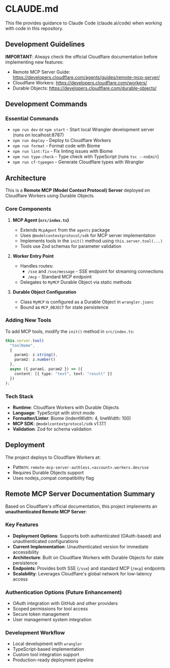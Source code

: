 # CLAUDE.md

This file provides guidance to Claude Code (claude.ai/code) when working with code in this repository.

## Development Guidelines

**IMPORTANT**: Always check the official Cloudflare documentation before implementing new features:
- Remote MCP Server Guide: https://developers.cloudflare.com/agents/guides/remote-mcp-server/
- Cloudflare Workers: https://developers.cloudflare.com/workers/
- Durable Objects: https://developers.cloudflare.com/durable-objects/

## Development Commands

### Essential Commands
- `npm run dev` or `npm start` - Start local Wrangler development server (runs on localhost:8787)
- `npm run deploy` - Deploy to Cloudflare Workers
- `npm run format` - Format code with Biome
- `npm run lint:fix` - Fix linting issues with Biome
- `npm run type-check` - Type check with TypeScript (runs `tsc --noEmit`)
- `npm run cf-typegen` - Generate Cloudflare types with Wrangler

## Architecture

This is a **Remote MCP (Model Context Protocol) Server** deployed on Cloudflare Workers using Durable Objects.

### Core Components

1. **MCP Agent (`src/index.ts`)**
   - Extends `McpAgent` from the `agents` package
   - Uses `@modelcontextprotocol/sdk` for MCP server implementation
   - Implements tools in the `init()` method using `this.server.tool(...)`
   - Tools use Zod schemas for parameter validation

2. **Worker Entry Point**
   - Handles routes:
     - `/sse` and `/sse/message` - SSE endpoint for streaming connections
     - `/mcp` - Standard MCP endpoint
   - Delegates to `MyMCP` Durable Object via static methods

3. **Durable Object Configuration**
   - Class `MyMCP` is configured as a Durable Object in `wrangler.jsonc`
   - Bound as `MCP_OBJECT` for state persistence

### Adding New Tools

To add MCP tools, modify the `init()` method in `src/index.ts`:

```typescript
this.server.tool(
  "toolName",
  { 
    param1: z.string(),
    param2: z.number()
  },
  async ({ param1, param2 }) => ({
    content: [{ type: "text", text: "result" }]
  })
);
```

### Tech Stack
- **Runtime**: Cloudflare Workers with Durable Objects
- **Language**: TypeScript with strict mode
- **Formatter/Linter**: Biome (indentWidth: 4, lineWidth: 100)
- **MCP SDK**: `@modelcontextprotocol/sdk` v1.17.1
- **Validation**: Zod for schema validation

## Deployment

The project deploys to Cloudflare Workers at:
- Pattern: `remote-mcp-server-authless.<account>.workers.dev/sse`
- Requires Durable Objects support
- Uses nodejs_compat compatibility flag

## Remote MCP Server Documentation Summary

Based on Cloudflare's official documentation, this project implements an **unauthenticated Remote MCP Server**:

### Key Features
- **Deployment Options**: Supports both authenticated (OAuth-based) and unauthenticated configurations
- **Current Implementation**: Unauthenticated version for immediate accessibility
- **Architecture**: Built on Cloudflare Workers with Durable Objects for state persistence
- **Endpoints**: Provides both SSE (`/sse`) and standard MCP (`/mcp`) endpoints
- **Scalability**: Leverages Cloudflare's global network for low-latency access

### Authentication Options (Future Enhancement)
- OAuth integration with GitHub and other providers
- Scoped permissions for tool access
- Secure token management
- User management system integration

### Development Workflow
- Local development with `wrangler`
- TypeScript-based implementation
- Custom tool integration support
- Production-ready deployment pipeline